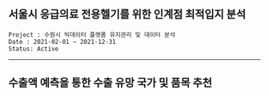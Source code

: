 ## 서울시 응급의료 전용헬기를 위한 인계점 최적입지 분석
~~~
Project : 수원시 빅데이터 플랫폼 유지관리 및 데이터 분석
Date : 2021-02-01 ~ 2021-12-31
Status: Active
~~~

---

## 수출액 예측을 통한 수출 유망 국가 및 품목 추천
